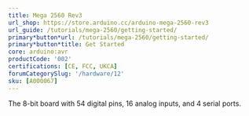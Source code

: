 ```yaml
---
title: Mega 2560 Rev3
url_shop: https://store.arduino.cc/arduino-mega-2560-rev3
url_guide: /tutorials/mega-2560/getting-started/
primary*button*url: /tutorials/mega-2560/getting-started/
primary*button*title: Get Started
core: arduino:avr
productCode: '002'
certifications: [CE, FCC, UKCA]
forumCategorySlug: '/hardware/12'
sku: [A000067]
---
```


The 8-bit board with 54 digital pins, 16 analog inputs, and 4 serial ports.
